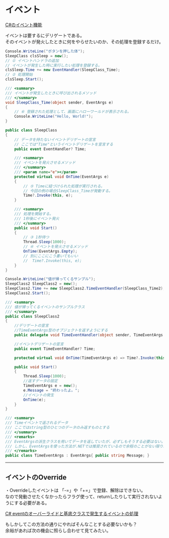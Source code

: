 # イベント

[C#のイベント機能](https://dobon.net/vb/dotnet/vb2cs/event.html)  

イベントは要するにデリゲートである。  
そのイベントが発火したときに何をやらせたいのか、その処理を登録するだけ。  

``` C# : 基本的なイベント
Console.WriteLine("ボタンを押した体");
SleepClass clsSleep = new();
// ① イベントハンドラの追加
// イベントが発生した時に実行したい処理を登録する。
clsSleep.Time += new EventHandler(SleepClass_Time);
// ② 処理開始
clsSleep.Start();

/// <summary>
/// イベントが発生したときに呼び出されるメソッド
/// </summary>
void SleepClass_Time(object sender, EventArgs e)
{
    // ⑥ 登録された処理として、画面にハローワールドが表示される。
    Console.WriteLine("Hello, World!");
}

public class SleepClass
{
    // データを持たないイベントデリゲートの宣言
    // ここでは"Time"というイベントデリゲートを宣言する
    public event EventHandler? Time;

    /// <summary>
    /// イベントを発火させるメソッド
    /// </summary>
    /// <param name="e"></param>
    protected virtual void OnTime(EventArgs e)
    {
        // ⑤ Timeに紐づけられた処理が実行される。
        // 今回の例の場合SleepClass_Timeが発動する。
        Time?.Invoke(this, e);
    }

    /// <summary>
    /// 処理を開始する。
    /// 1秒後にイベント発火
    /// </summary>
    public void Start()
    {
        // ③ 1秒待つ
        Thread.Sleep(1000);
        // ④ イベントを発火させるメソッド
        OnTime(EventArgs.Empty);
        // 別にここにこう書いてもいい
        //  Time?.Invoke(this, e);
    }
}
```

``` C# : 値が帰ってくるサンプル
Console.WriteLine("値が帰ってくるサンプル");
SleepClass2 SleepClass2 = new();
SleepClass2.Time += new SleepClass2.TimeEventHandler(SleepClass_Time2);
SleepClass2.Start();

/// <summary>
/// 値が帰ってくるイベントのサンプルクラス
/// </summary>
public class SleepClass2
{
    //デリゲートの宣言
    //TimeEventArgs型のオブジェクトを返すようにする
    public delegate void TimeEventHandler(object sender, TimeEventArgs e);

    //イベントデリゲートの宣言
    public event TimeEventHandler? Time;

    protected virtual void OnTime(TimeEventArgs e) => Time?.Invoke(this, e);

    public void Start()
    {
        Thread.Sleep(1000);
        //返すデータの設定
        TimeEventArgs e = new();
        e.Message = "終わったよ。";
        //イベントの発生
        OnTime(e);
    }
}

/// <summary>
/// Timeイベントで返されるデータ
/// ここではstring型のひとつのデータのみ返すものとする
/// </summary>
/// <remarks>
/// EventArgsの派生クラスを用いてデータを返していたが、必ずしもそうする必要はない。
/// しかし、EventArgsを使った方法が.NETでは推奨されているので余程のことがない限りは従うべき。
/// </remarks>
public class TimeEventArgs : EventArgs{ public string Message; }
```

---

## イベントのOverride

・Overrideしたイベントは 「-=」や「+=」で登録、解除はできない。  
なので発動させたくなかったらフラグ使って、returnしたりして実行されないようにする必要がある。  

[C# eventのオーバーライドと基底クラスで発生するイベントの処理](https://opcdiary.net/c-event%E3%81%AE%E3%82%AA%E3%83%BC%E3%83%90%E3%83%BC%E3%83%A9%E3%82%A4%E3%83%89%E3%81%A8%E5%9F%BA%E5%BA%95%E3%82%AF%E3%83%A9%E3%82%B9%E3%81%A7%E7%99%BA%E7%94%9F%E3%81%99%E3%82%8B%E3%82%A4%E3%83%99/)  

もしかしてこの方法の通りにやればそんなことする必要ないかも？  
余裕があれば次の機会に照らし合わせて見てみたい。  
